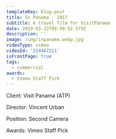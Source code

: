```yaml
---
templateKey: blog-post
title: In Panama - 2017
subtitle: A travel film for VisitPanama
date: 2019-03-22T08:50:52.579Z
description: ''
image: /img/inpanama.webp.jpg
videoType: vimeo
videoId: '214467211'
isFrontPage: true
tags:
  - commercial
awards:
  - Vimeo Staff Pick
---
```

Client: Visit Panama (ATP)

Director: Vincent Urban

Position: Second Camera

Awards: Vimeo Staff Pick
